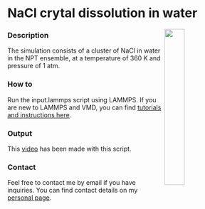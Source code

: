 # NaCl crytal dissolution in water

<img align="right" width="30%" src="NaCldissolution.jpg">

### Description

The simulation consists of a cluster of NaCl in water in the NPT ensemble, at a temperature of 360 K and pressure of 1 atm.

### How to

Run the input.lammps script using LAMMPS. If you are new to LAMMPS and VMD, you can find [tutorials and instructions here](https://lammpstutorials.github.io/).

### Output

This [video](https://www.youtube.com/watch?v=1ipJ8JQT0rc&t=3s) has been made with this script.

### Contact

Feel free to contact me by email if you have inquiries. You can find contact details on my [personal page](https://simongravelle.github.io/).
